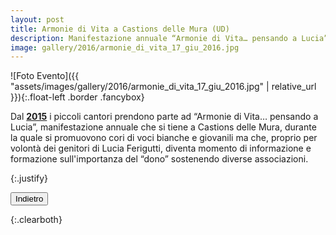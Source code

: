 ```yaml
---
layout: post
title: Armonie di Vita a Castions delle Mura (UD)
description: Manifestazione annuale “Armonie di Vita… pensando a Lucia” - 17 giugno 2016.
image: gallery/2016/armonie_di_vita_17_giu_2016.jpg
---
```


![Foto Evento]({{ "assets/images/gallery/2016/armonie_di_vita_17_giu_2016.jpg" | relative_url }}){:.float-left .border .fancybox}

<p>Dal <a href="/coropiccoleluci/2015/06/19/armonie-di-vita-castions.html"><b>2015</b></a> i piccoli cantori prendono parte ad “Armonie di Vita… pensando a Lucia”, manifestazione annuale che si tiene a Castions delle Mura, durante la quale si promuovono cori di voci bianche e giovanili ma che, proprio per volont&#224; dei genitori di Lucia Ferigutti, diventa momento di informazione e formazione sull&#39;importanza del “dono” sostenendo diverse associazioni.</p>{:.justify}

<button class="button special small" onClick="window.history.back();">Indietro</button>

<div></div>{:.clearboth}